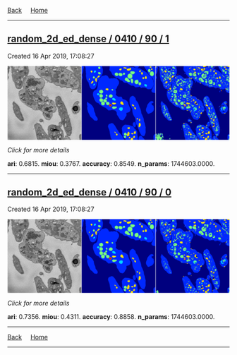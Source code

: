 
[Back](..)&nbsp;&nbsp;&nbsp;&nbsp;&nbsp;[Home](https://leapmanlab.github.io/snapshots)

---

<div class="summary"><a href="1"><h2>random_2d_ed_dense / 0410 / 90 / 1</h2></a><p>Created 16 Apr 2019, 17:08:27
</p><a href="1"><img src="1/media/summary.png" align="center"></a><p>
<i>Click for more details</i>
</p></div>

**ari**: 0.6815. **miou**: 0.3767. **accuracy**: 0.8549. **n_params**: 1744603.0000. 

---

<div class="summary"><a href="0"><h2>random_2d_ed_dense / 0410 / 90 / 0</h2></a><p>Created 16 Apr 2019, 17:08:27
</p><a href="0"><img src="0/media/summary.png" align="center"></a><p>
<i>Click for more details</i>
</p></div>

**ari**: 0.7356. **miou**: 0.4311. **accuracy**: 0.8858. **n_params**: 1744603.0000. 

---

[Back](..)&nbsp;&nbsp;&nbsp;&nbsp;&nbsp;[Home](https://leapmanlab.github.io/snapshots)

---